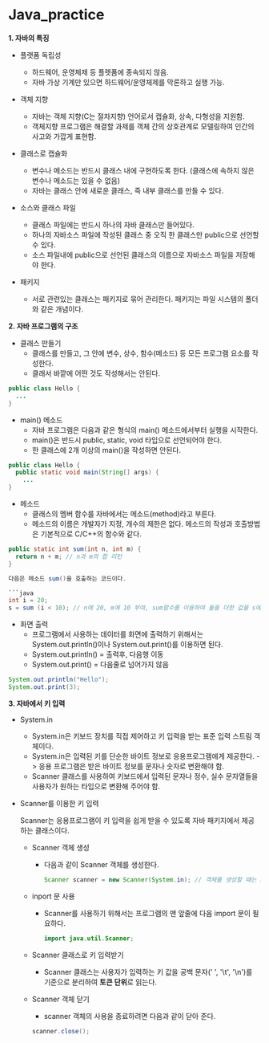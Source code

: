 # Java_practice
**1. 자바의 특징**
- 플랫폼 독립성
  - 하드웨어, 운영체제 등 플렛폼에 종속되지 않음.
  - 자바 가상 기계만 있으면 하드웨어/운영체제를 막론하고 실행 가능.

- 객체 지향 
  - 자바는 객체 지향(C는 절차지향) 언어로서 캡슐화, 상속, 다형성을 지원함.
  - 객체지향 프로그램은 해결할 과제를 객체 간의 상호관계로 모델링하여 인간의 사고와 가깝게 표현함.

- 클래스로 캡슐화 
  - 변수나 메소드는 반드시 클래스 내에 구현하도록 한다. (클래스에 속하지 않은 변수나 메소드는 있을 수 없음)
  - 자바는 클래스 안에 새로운 클래스, 즉 내부 클래스를 만들 수 있다.

- 소스와 클래스 파일
  - 클래스 파일에는 반드시 하나의 자바 클래스만 들어있다.
  - 하나의 자바소스 파일에 작성된 클래스 중 오직 한 클래스만 public으로 선언할 수 있다.
  - 소스 파일내에 public으로 선언된 클래스의 이름으로 자바소스 파일을 저장해야 한다.

- 패키지
  - 서로 관련있는 클래스는 패키지로 묶어 관리한다. 패키지는 파일 시스템의 폴더와 같은 개념이다.

**2. 자바 프로그램의 구조**

- 클래스 만들기
  - 클래스를 만들고, 그 안에 변수, 상수, 함수(메소드) 등 모든 프로그램 요소를 작성한다.
  - 클래서 바깥에 어떤 것도 작성해서는 안된다.
 
```Java
public class Hello {
  ...
}
```

- main() 메소드
  - 자바 프로그램은 다음과 같은 형식의 main() 메소드에서부터 실행을 시작한다.
  - main()은 반드시 public, static, void 타입으로 선언되어야 한다.
  - 한 클래스에 2개 이상의 main()을 작성하면 안된다.
 
```Java
public class Hello {
  public static void main(String[] args) {
    ...
}
```

- 메소드 
  - 클래스의 멤버 함수를 자바에서는 메소드(method)라고 부른다.
  - 메소드의 이름은 개발자가 지정, 개수의 제한은 없다. 메소드의 작성과 호출방법은 기본적으로 C/C++의 함수와 같다.
  
```java
public static int sum(int n, int m) {
  return n + m; // n과 m의 합 리턴
}

다음은 메소드 sum()을 호출하는 코드이다.

```java
int i = 20;
s = sum (i < 10); // n에 20, m에 10 부여, sum함수를 이용하여 둘을 더한 값을 s에 저장.
```  

- 화면 출력
   - 프로그램에서 사용하는 데이터를 화면에 출력하기 위해서는 System.out.println()이나 System.out.print()를 이용하면 된다.
   - System.out.println() = 출력후, 다음행 이동
   - System.out.print() = 다음줄로 넘어가지 않음

```java
System.out.println("Hello");
System.out.print(3);
```

**3. 자바에서 키 입력**

- System.in
  - System.in은 키보드 장치를 직접 제어하고 키 입력을 받는 표준 입력 스트림 객체이다. 
  - System.in은 입력된 키를 단순한 바이트 정보로 응용프로그램에게 제공한다. -> 응용 프로그램은 받은 바이트 정보를 문자나 숫자로 변환해야 함.
  - Scanner 클래스를 사용하여 키보드에서 입력된 문자나 정수, 실수 문자열들을 사용자가 원하는 타입으로 변환해 주어야 함.

- Scanner를 이용한 키 입력

  Scanner는 응용프로그램이 키 입력을 쉽게 받을 수 있도록 자바 패키지에서 제공하는 클래스이다.
  
  - Scanner 객체 생성
    - 다음과 같이 Scanner 객체를 생성한다.

      ```java
      Scanner scanner = new Scanner(System.in); // 객체를 생성할 때는 new 태그를 사용한다.
      ```
      
  - inport 문 사용
    - Scanner를 사용하기 위해서는 프로그램의 맨 앞줄에 다음 import 문이 필요하다.

      ```java
      import java.util.Scanner;
      ```
      
  - Scanner 클래스로 키 입력받기
    - Scanner 클래스는 사용자가 입력하는 키 값을 공백 문자(' ', '\t', '\n')를 기준으로 분리하여 **토큰 단위**로 읽는다.

  - Scanner 객체 닫기
    - scanner 객체의 사용을 종료하려면 다음과 같이 닫아 준다. 
    
    ```java
    scanner.close();
    ```
    


  

 
 

